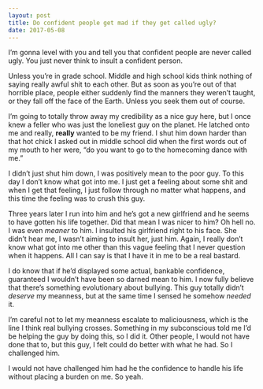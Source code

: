 ```yaml
---
layout: post
title: Do confident people get mad if they get called ugly?
date: 2017-05-08
---
```


<p>I’m gonna level with you and tell you that confident people are never called ugly. You just never think to insult a confident person.</p><p>Unless you’re in grade school. Middle and high school kids think nothing of saying really awful shit to each other. But as soon as you’re out of that horrible place, people either suddenly find the manners they weren’t taught, or they fall off the face of the Earth. Unless you seek them out of course.</p><p>I’m going to totally throw away my credibility as a nice guy here, but I once knew a feller who was just the loneliest guy on the planet. He latched onto me and really, <b>really</b> wanted to be my friend. I shut him down harder than that hot chick I asked out in middle school did when the first words out of my mouth to her were, “do you want to go to the homecoming dance with me.”</p><p>I didn’t just shut him down, I was positively mean to the poor guy. To this day I don’t know what got into me. I just get a feeling about some shit and when I get that feeling, I just follow through no matter what happens, and this time the feeling was to crush this guy.</p><p>Three years later I run into him and he’s got a new girlfriend and he seems to have gotten his life together. Did that mean I was nicer to him? Oh hell no. I was even <i>meaner</i> to him. I insulted his girlfriend right to his face. She didn’t hear me, I wasn’t aiming to insult her, just him. Again, I really don’t know what got into me other than this vague feeling that I never question when it happens. All I can say is that I have it in me to be a real bastard.</p><p>I do know that if he’d displayed some actual, bankable confidence, guaranteed I wouldn’t have been so darned mean to him. I now fully believe that there’s something evolutionary about bullying. This guy totally didn’t <i>deserve</i> my meanness, but at the same time I sensed he somehow <i>needed</i> it.</p><p>I’m careful not to let my meanness escalate to maliciousness, which is the line I think real bullying crosses. Something in my subconscious told me I’d be helping the guy by doing this, so I did it. Other people, I would not have done that to, but this guy, I felt could do better with what he had. So I challenged him.</p><p>I would not have challenged him had he the confidence to handle his life without placing a burden on me. So yeah.</p>
